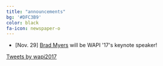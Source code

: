 ```yaml
---
title: "announcements"
bg: '#DFC3B9'
color: black
fa-icon: newspaper-o
---
```


- \[Nov. 29\] [Brad Myers](http://www.cs.cmu.edu/~bam/) will be WAPI '17's keynote speaker!

<p style="margin: 0 auto; max-width:750px;">
  <a class="twitter-timeline" href="https://twitter.com/wapi2017" data-height="500" data-chrome="nofooter">Tweets by wapi2017</a>
  <script async src="//platform.twitter.com/widgets.js" charset="utf-8"></script>
</p>
